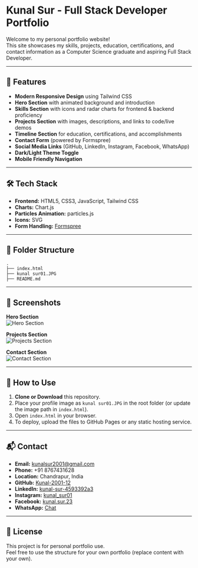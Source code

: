 # Kunal Sur - Full Stack Developer Portfolio

Welcome to my personal portfolio website!  
This site showcases my skills, projects, education, certifications, and contact information as a Computer Science graduate and aspiring Full Stack Developer.

---

## 🚀 Features

- **Modern Responsive Design** using Tailwind CSS
- **Hero Section** with animated background and introduction
- **Skills Section** with icons and radar charts for frontend & backend proficiency
- **Projects Section** with images, descriptions, and links to code/live demos
- **Timeline Section** for education, certifications, and accomplishments
- **Contact Form** (powered by Formspree)
- **Social Media Links** (GitHub, LinkedIn, Instagram, Facebook, WhatsApp)
- **Dark/Light Theme Toggle**
- **Mobile Friendly Navigation**

---

## 🛠️ Tech Stack

- **Frontend:** HTML5, CSS3, JavaScript, Tailwind CSS
- **Charts:** Chart.js
- **Particles Animation:** particles.js
- **Icons:** SVG
- **Form Handling:** [Formspree](https://formspree.io/)

---

## 📂 Folder Structure

```
.
├── index.html
├── kunal sur01.JPG         
├── README.md
```

---

## 📸 Screenshots

**Hero Section**  
![Hero Section](../Pictures/Screenshots/Screenshot%202025-06-27%20132544.png)

**Projects Section**  
![Projects Section](../Pictures/Screenshots/Screenshot%202025-06-27%20132817.png)

**Contact Section**  
![Contact Section](../Pictures/Screenshots/Screenshot%202025-06-27%20132846.png)

---

## 📝 How to Use

1. **Clone or Download** this repository.
2. Place your profile image as `kunal sur01.JPG` in the root folder (or update the image path in `index.html`).
3. Open `index.html` in your browser.
4. To deploy, upload the files to GitHub Pages or any static hosting service.

---

## 📬 Contact

- **Email:** kunalsur2001@gmail.com
- **Phone:** +91 8767431628
- **Location:** Chandrapur, India
- **GitHub:** [Kunal-2001-12](https://github.com/Kunal-2001-12)
- **LinkedIn:** [kunal-sur-4593392a3](https://www.linkedin.com/in/kunal-sur-4593392a3/)
- **Instagram:** [kunal_sur01](https://www.instagram.com/kunal_sur01/?hl=en)
- **Facebook:** [kunal.sur.23](https://www.facebook.com/kunal.sur.23)
- **WhatsApp:** [Chat](https://wa.me/918767431628)

---

## 📄 License

This project is for personal portfolio use.  
Feel free to use the structure for your own portfolio (replace content with your own).
